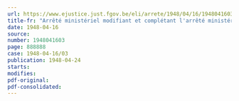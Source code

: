 ```yaml
---
url: https://www.ejustice.just.fgov.be/eli/arrete/1948/04/16/1948041603/justel
title-fr: "Arrêté ministériel modifiant et complétant l'arrêté ministériel du 29 juillet 1946, fixant les prix des boissons débitées et des pâtisseries vendues dans les hôtels, restaurants, pâtisseries, cafés et tous autres débits de boissons"
date: 1948-04-16
source:
number: 1948041603
page: 888888
case: 1948-04-16/03
publication: 1948-04-24
starts:
modifies:
pdf-original:
pdf-consolidated:
---
```


